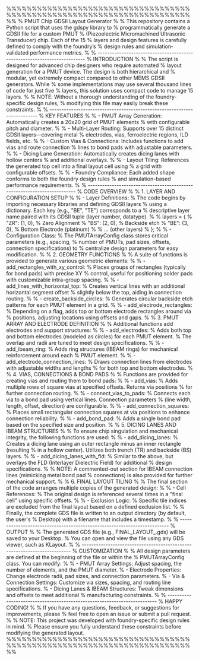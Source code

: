 %%%%%%%%%%%%%%%%%%%%%%%%%%%%%%%%%%%%%%%%%%%%%%%%%%%%%%%%%%%%%%%%%%%%%%%%%%
% PMUT Chip GDSII Layout Generator
%
% This repository contains a Python script that uses the gdspy library to 
% programmatically generate a GDSII file for a custom PMUT 
% (Piezoelectric Micromachined Ultrasonic Transducer) chip. Each of the 15 
% layers and design features is carefully defined to comply with the foundry’s 
% design rules and simulation‐validated performance metrics.
%
% -------------------------------------------------------------------------
% INTRODUCTION
%
% The script is designed for advanced chip designers who require automated 
% layout generation for a PMUT device. The design is both hierarchical and 
% modular, yet extremely compact compared to other MEMS GDSII generators. While 
% some implementations may use several thousand lines of code for just five 
% layers, this solution uses compact code to manage 15 layers.
%
% NOTE: Without a thorough understanding of the foundry-specific design rules, 
% modifying this file may easily break these constraints.
%
% -------------------------------------------------------------------------
% KEY FEATURES
%
% - PMUT Array Generation: Automatically creates a 20x20 grid of PMUT elements
%   with configurable pitch and diameter.
%
% - Multi-Layer Routing: Supports over 15 distinct GDSII layers—covering metal 
%   electrodes, vias, ferroelectric regions, ILD fields, etc.
%
% - Custom Vias & Connections: Includes functions to add vias and route connection 
%   lines to bond pads with adjustable parameters.
%
% - Dicing Lane Generation: Automatically creates dicing lanes with hollow centers 
%   and additional overlays.
%
% - Layout Tiling: References the generated top cell into a final layout cell using 
%   a grid with configurable offsets.
%
% - Foundry Compliance: Each added shape conforms to both the foundry design rules 
%   and simulation-based performance requirements.
%
% -------------------------------------------------------------------------
% CODE OVERVIEW
%
% 1. LAYER AND CONFIGURATION SETUP
%
%    - Layer Definitions:
%      The code begins by importing necessary libraries and defining GDSII layers 
%      using a dictionary. Each key (e.g., "BE", "TE") corresponds to a 
%      descriptive layer name paired with its GDSII tuple (layer number, datatype).
%
%            layers = { 
%                "ZR": (1, 0),  % Zero Alignment
%                "BS": (2, 0),  % Backside etch
%                "BE": (3, 0),  % Bottom Electrode (platinum)
%                % ... (other layers)
%            };
%
%    - Configuration Class:
%      The PMUTArrayConfig class stores critical parameters (e.g., spacing, 
%      number of PMUTs, pad sizes, offsets, connection specifications) to 
%      centralize design parameters for easy modification.
%
% 2. GEOMETRY FUNCTIONS
%
%    A suite of functions is provided to generate various geometric elements:
%
%    - add_rectangles_with_xy_control:
%      Places groups of rectangles (typically for bond pads) with precise XY 
%      control, useful for positioning solder pads with customizable intra-group spacing.
%
%    - add_lines_with_horizontal_top:
%      Creates vertical lines with an additional horizontal segment offset 
%      slightly below the top, aiding in connection routing.
%
%    - create_backside_circles:
%      Generates circular backside etch patterns for each PMUT element in a grid.
%
%    - add_electrode_rectangles:
%      Depending on a flag, adds top or bottom electrode rectangles around via 
%      positions, adjusting locations using offsets and gaps.
%
% 3. PMUT ARRAY AND ELECTRODE DEFINITION
%
%    Additional functions add electrodes and support structures:
%
%    - add_electrodes:
%      Adds both top and bottom electrodes (modeled as circles) for each PMUT element.
%      The overlap and radii are tuned to meet design specifications.
%
%    - add_ibeam_ring:
%      Adds ring structures (IBEAM rings) for mechanical reinforcement around each 
%      PMUT element.
%
%    - add_electrode_connection_lines:
%      Draws connection lines from electrodes with adjustable widths and lengths 
%      for both top and bottom electrodes.
%
% 4. VIAS, CONNECTIONS & BOND PADS
%
%    Functions are provided for creating vias and routing them to bond pads:
%
%    - add_vias:
%      Adds multiple rows of square vias at specified offsets. Returns via positions 
%      for further connection routing.
%
%    - connect_vias_to_pads:
%      Connects each via to a bond pad using vertical lines. Connection parameters 
%      (line width, length, offset, direction) are configurable.
%
%    - add_connection_squares:
%      Places small rectangular connection squares at via positions to enhance connection reliability.
%
%    - add_bond_pad:
%      Adds a single bond pad based on the specified size and position.
%
% 5. DICING LANES AND IBEAM STRUCTURES
%
%    To ensure chip singulation and mechanical integrity, the following functions are used:
%
%    - add_dicing_lanes:
%      Creates a dicing lane using an outer rectangle minus an inner rectangle (resulting 
%      in a hollow center). Utilizes both trench (TR) and backside (BS) layers.
%
%    - add_dicing_lanes_with_fld:
%      Similar to the above, but overlays the FLD (Interlayer Dielectric Field) for additional 
%      design specifications.
%
%    NOTE: A commented-out section for IBEAM connection lines (mimicking metal bond pad 
%          connections) is also provided for further mechanical support.
%
% 6. FINAL LAYOUT TILING
%
%    The final section of the code arranges multiple copies of the generated design:
%
%    - Cell References:
%      The original design is referenced several times in a "final cell" using specific offsets.
%
%    - Exclusion Logic:
%      Specific tile indices are excluded from the final layout based on a defined exclusion list.
%
%    Finally, the complete GDS file is written to an output directory (by default, the user's 
%    Desktop) with a filename that includes a timestamp.
%
% -------------------------------------------------------------------------
% OUTPUT
%
% The generated GDS file (e.g., FINAL_LAYOUT_.gds) will be saved to your Desktop.
% You can open and view the file using any GDS viewer, such as KLayout.
%
% -------------------------------------------------------------------------
% CUSTOMIZATION
%
% All design parameters are defined at the beginning of the file or within the 
% PMUTArrayConfig class. You can modify:
%
% - PMUT Array Settings: Adjust spacing, the number of elements, and the PMUT diameter.
% - Electrode Properties: Change electrode radii, pad sizes, and connection parameters.
% - Via & Connection Settings: Customize via sizes, spacing, and routing line specifications.
% - Dicing Lanes & IBEAM Structures: Tweak dimensions and offsets to meet additional 
%   manufacturing constraints.
%
% -------------------------------------------------------------------------
% HAPPY CODING!
%
% If you have any questions, feedback, or suggestions for improvements, please 
% feel free to open an issue or submit a pull request.
%
% NOTE: This project was developed with foundry-specific design rules in mind. 
% Please ensure you fully understand these constraints before modifying the generated layout.
%%%%%%%%%%%%%%%%%%%%%%%%%%%%%%%%%%%%%%%%%%%%%%%%%%%%%%%%%%%%%%%%%%%%%%%%%%


